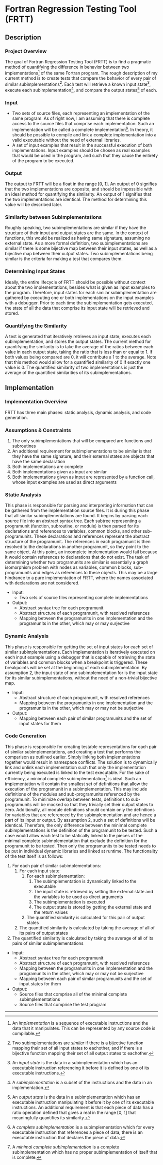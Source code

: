 # Fortran Regression Testing Tool (FRTT)

## Description

### Project Overview

The goal of Fortran Regression Testing Tool (FRTT) is to find a pragmatic method of quantifying the difference in behavior between two implementations[^1] of the same Fortran program. The rough description of my current method is to create tests that compare the behavior of every pair of similar subimplementations[^4].
Each test will retrieve a known input state[^5], execute each subimplementation[^2], and compare the output states[^6] of each.

### Input

* Two sets of source files, each representing an implementation of the same program. As of right now, I am assuming that there is complete access to the source files that comprise each implementation. Such an implementation will be called a complete implementation[^3]. In theory, it should be possible to compile and link a complete implementation into a valid executable without the need of external libraries.
* A set of input examples that result in the successful execution of both implementations. Input examples should be chosen as real examples that would be used in the program, and such that they cause the entirety of the program to be executed.

### Output

The output to FRTT will be a float in the range [0, 1]. An output of 0 signifies that the two implementations are opposite, and should be impossible with an ideal method for quantifying the similarity. An output of 1 signifies that the two implementations are identical. The method for determining this value will be described later.

### Similarity between Subimplementations

Roughly speaking, two subimplementations are similar if they have the structure of their input and output states are the same. In the context of functions, this would be realized as having same signature, assuming no external state. As a more formal definition, two subimplementations are similar if there is some bijective map between their input states, as well as a bijective map between their output states. Two subimplementations being similar is the criteria for making a test that compares them.

### Determining Input States

Ideally, the entire lifecycle of FRTT should be possible without context about the two implementations, besides what is given as input examples to the program. Therefore, input states for each similar subimplementation are gathered by executing one or both implementations on the input examples with a debugger. Prior to each time the subimplementation gets executed, the state of all the data that comprise its input state will be retrieved and stored.

### Quantifying the Similarity

A test is generated that iteratively retrieves an input state, executes each subimplementation, and stores the output states. The current method for quantifying the similarity is to take the average of the ratios between each value in each output state, taking the ratio that is less than or equal to 1. If both values being compared are 0, it will contribute a 1 to the average. Note that this method would allow for a quantified similarity of 0 if exactly one value is 0. The quantified similarity of two implementations is just the average of the quantified similarities of its subimplementations.

## Implementation

### Implementation Overview

FRTT has three main phases: static analysis, dynamic analysis, and code generation.

### Assumptions & Constraints

1. The only subimplementations that will be compared are functions and subroutines
2. An additional requirement for subimplementations to be similar is that they have the same signature, and their external states are objects that have the same declaration
3. Both implementations are complete
4. Both implementations given as input are similar
5. Both implementations given as input are represented by a function call, whose input examples are used as direct arguments

### Static Analysis

This phase is responsible for parsing and interpreting information that can be gathered from the implementation source files. It is during this phase that all similar subimplementations are found. It begins by parsing each source file into an abstract syntax tree. Each subtree representing a programunit (function, subroutine, or module) is then parsed for its declarations and references to variables, common blocks, and other sub-programunits. These declarations and references represent the abstract structure of the programunit. The references in each programunit is then resolved to the declarations in another programunit, so they point to the same object. At this point, an incomplete implementation would fail because it would contain references to declarations that do not exist. The task of determining whether two programunits are similar is essentially a graph isomorphism problem with nodes as variables, common blocks, sub-programunits and edges as references to these objects. This may be a large hindrance to a pure implementation of FRTT, where the names associated with declarations are not considered.

* Input:
  * Two sets of source files representing complete implementations
* Output:
  * Abstract syntax tree for each programunit
  * Abstract structure of each programunit, with resolved references
  * Mapping between the programunits in one implementation and the programunits in the other, which may or may surjective

### Dynamic Analysis

This phase is responsible for getting the set of input states for each set of similar subimplementations. Each implementation is iteratively executed on each input example using a debugger that is capable of retrieving the state of variables and common blocks when a breakpoint is triggered. These breakpoints will be set at the beginning of each subimplementation. By assumption 2, the input state of one subimplementation for is the input state for its similar subimplementations, without the need of a non-trivial bijective map.

* Input:
  * Abstract structure of each programunit, with resolved references
  * Mapping between the programunits in one implementation and the programunits in the other, which may or may not be surjective
* Output:
  * Mapping between each pair of similar programunits and the set of input states for them

### Code Generation

This phase is responsible for creating testable representations for each pair of similar subimplementations, and creating a test that performs the comparison as outlined earlier. Simply linking both implementations together would result in namespace conflicts. The solution is to dynamically link and unlink each implementation such that only the implementation currently being executed is linked to the test executable. For the sake of efficiency, a minimal complete subimplementation[^7] is ideal. Such an implementation will contain the smallest set of definitions that allow the execution of the programunit in a subimplementation. This may include definitions of the modules and sub-programunits referenced by the programunit. To minimize overlap between tests, definitions to sub-programunits will be mocked so that they trivially set their output states to zero. Additionally, all module definitions should contain only the definitions for variables that are referenced by the subimplementation and are hence a part of its input or output. By assumption 2, such a set of definitions will be identical. Therefore, the only difference between the minimal complete subimplementations is the definition of the programunit to be tested. Such a case would allow each test to be statically linked to the pieces of the minimal complete subimplementation that exclude the definition for the programunit to be tested. Then only the programunits to be tested needs to be put in individual dynamic libraries and linked at runtime. The functionality of the test itself is as follows:

1. For each pair of similar subimplementations:
    1. For each input state:
        1. For each subimplementation:
            1. The subimplementation is dynamically linked to the executable
            2. The input state is retrieved by setting the external state and the variables to be used as direct arguments
            3. The subimplementation is executed
            4. The output state is stored by getting the external state and the return values
        2. The quantified similarity is calculated for this pair of output states
    2. The quantified similarity is calculated by taking the average of all of its pairs of output states
2. The quantified similarity is calculated by taking the average of all of its pairs of similar subimplementations

* Input:
  * Abstract syntax tree for each programunit
  * Abstract structure of each programunit, with resolved references
  * Mapping between the programunits in one implementation and the programunits in the other, which may or may not be surjective
  * Mapping between each pair of similar programunits and the set of input states for them
* Output:
  * Source files that comprise all of the minimal complete subimplementations
  * Source files that comprise the test program

---

[^1]: An *implementation* is a sequence of executable instructions and the data that it manipulates. This can be represented by any source code is compilable.

[^2]: A *subimplementation* is a subset of the instructions and the data in an implementation.

[^3]: A *complete subimplementation* is a subimplementation which for every executable instruction that references a piece of data, there is an executable instruction that declares the piece of data.

[^4]: Two subimplementations are *similar* if there is a bijective function mapping their set of all input states to eachother, and if there is a bijective function mapping their set of all output states to eachother.

[^5]: An *input state* is the data in a subimplementation which has an executable instruction referencing it before it is defined by one of its executable instructions.

[^6]: An *output state* is the data in a subimplementation which has an executable instruction manipulating it before it by one of its executable instructions. An additional requirement is that each piece of data has a ratio operation defined that gives a real in the range [0, 1] that meaningfully quantifies its similarity.

[^7]: A *minimal complete subimplementation* is a complete subimplementation which has no proper subimplementation of itself that is complete.
